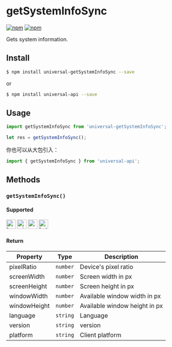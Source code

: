 # getSystemInfoSync 

[![npm](https://img.shields.io/npm/v/evapi.svg)](https://www.npmjs.com/package/evapi)
[![npm](https://img.shields.io/npm/v/evapi-getSystemInfoSync.svg)](https://www.npmjs.com/package/evapi-getSystemInfoSync)

Gets system information.

## Install

```bash
$ npm install universal-getSystemInfoSync --save
```
or
```bash
$ npm install universal-api --save
```
## Usage

```javascript
import getSystemInfoSync from 'universal-getSystemInfoSync';

let res = getSystemInfoSync();

```

你也可以从大包引入：
```js
import { getSystemInfoSync } from 'universal-api';
```


## Methods

### `getSystemInfoSync()`

#### Supported

<img alt="browser" src="https://gw.alicdn.com/tfs/TB1uYFobGSs3KVjSZPiXXcsiVXa-200-200.svg" width="25px" height="25px" /> <img alt="miniApp" src="https://gw.alicdn.com/tfs/TB1bBpmbRCw3KVjSZFuXXcAOpXa-200-200.svg" width="25px" height="25px" /> <img alt="wechatMiniprogram" src="https://img.alicdn.com/tfs/TB1slcYdxv1gK0jSZFFXXb0sXXa-200-200.svg" width="25px" height="25px"> <img alt="bytedanceMicroApp" src="https://gw.alicdn.com/tfs/TB1jFtVzO_1gK0jSZFqXXcpaXXa-200-200.svg" width="25px" height="25px">

#### Return

| Property | Type | Description |
| --- | --- | --- |
| pixelRatio | `number` | Device's pixel ratio |
| screenWidth | `number` | Screen width in px |
| screenHeight | `number` | Screen height in px |
| windowWidth | `number` | Available window width in px	 |
| windowHeight | `number` | Available window height in px |
| language | `string` | Language |
| version | `string` | version |
| platform | `string` | Client platform |
